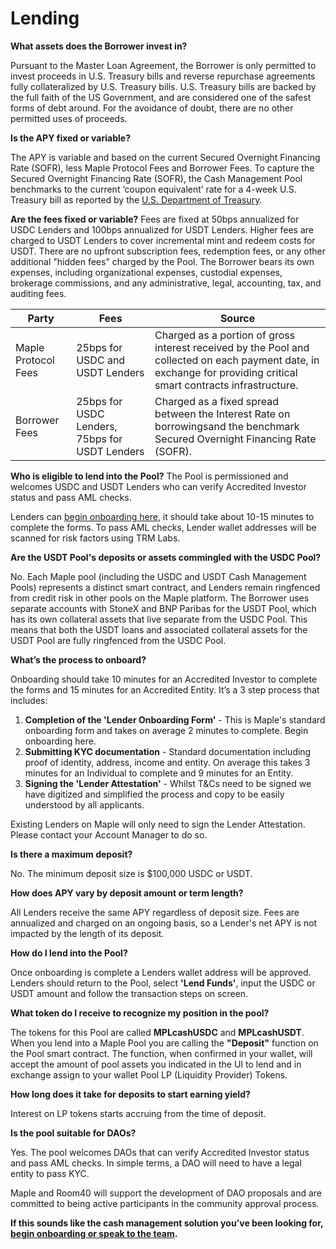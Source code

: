 # Lending

**What assets does the Borrower invest in?**

Pursuant to the Master Loan Agreement, the Borrower is only permitted to invest proceeds in U.S. Treasury bills and reverse repurchase agreements fully collateralized by U.S. Treasury bills. U.S. Treasury bills are backed by the full faith of the US Government, and are considered one of the safest forms of debt around. For the avoidance of doubt, there are no other permitted uses of proceeds.

**Is the APY fixed or variable?**

The APY is variable and based on the current Secured Overnight Financing Rate (SOFR), less Maple Protocol Fees and Borrower Fees. To capture the Secured Overnight Financing Rate (SOFR), the Cash Management Pool benchmarks to the current ‘coupon equivalent’ rate for a 4-week U.S. Treasury bill as reported by the [U.S. Department of Treasury](https://home.treasury.gov/resource-center/data-chart-center/interest-rates/TextView?type=daily_treasury_bill_rates&field_tdr_date_value_month=202307).

**Are the fees fixed or variable?**
Fees are fixed  at 50bps annualized for USDC Lenders and 100bps annualized for USDT Lenders. Higher fees are charged to USDT Lenders to cover incremental mint and redeem costs for USDT. There are no upfront subscription fees, redemption fees, or any other additional "hidden fees" charged by the Pool. The Borrower bears its own expenses, including organizational expenses, custodial expenses, brokerage commissions, and any administrative, legal, accounting, tax, and auditing fees.

| Party | Fees | Source |
|-|-|-|
| Maple Protocol Fees | 25bps for USDC and USDT Lenders | Charged as a portion of gross interest received by the Pool and collected on each payment date, in exchange for providing critical smart contracts infrastructure. |
| Borrower Fees | 25bps for USDC Lenders, 75bps for USDT Lenders | Charged as a fixed spread between the Interest Rate on borrowingsand the benchmark Secured Overnight Financing Rate (SOFR). |

**Who is eligible to lend into the Pool?**
The Pool is permissioned and welcomes USDC and USDT Lenders who can verify Accredited Investor status and pass AML checks.

Lenders can [begin onboarding here](https://form.typeform.com/to/u3n8Q8ga?#pool=CASHMNGTUSDC), it should take about 10-15 minutes to complete the forms. To pass AML checks, Lender wallet addresses will be scanned for risk factors using TRM Labs.

**Are the USDT Pool's deposits or assets commingled with the USDC Pool?**

No. Each Maple pool (including the USDC and USDT Cash Management Pools) represents a distinct smart contract, and Lenders remain ringfenced from credit risk in other pools on the Maple platform. The Borrower uses separate accounts with StoneX and BNP Paribas for the USDT Pool, which has its own collateral assets that live separate from the USDC Pool. This means that both the USDT loans and associated collateral assets for the USDT Pool are fully ringfenced from the USDC Pool.

**What’s the process to onboard?**

Onboarding should take 10 minutes for an Accredited Investor to complete the forms and 15 minutes for an Accredited Entity. It’s a 3 step process that includes:
1. **Completion of the 'Lender Onboarding Form'** - This is Maple's standard onboarding form and takes on average 2 minutes to complete. Begin onboarding here.
2. **Submitting KYC documentation** - Standard documentation including proof of identity, address, income and entity. On average this takes 3 minutes for an Individual to complete and 9 minutes for an Entity.
3. **Signing the 'Lender Attestation'** - Whilst T&Cs need to be signed we have digitized and simplified the process and copy to be easily understood by all applicants.

Existing Lenders on Maple will only need to sign the Lender Attestation. Please contact your Account Manager to do so.

**Is there a maximum deposit?**

No. The minimum deposit size is $100,000 USDC or USDT.

**How does APY vary by deposit amount or term length?**

All Lenders receive the same APY regardless of deposit size. Fees are annualized and charged on an ongoing basis, so a Lender's net APY is not impacted by the length of its deposit.

**How do I lend into the Pool?**

Once onboarding is complete a Lenders wallet address will be approved. Lenders should return to the Pool, select **'Lend Funds'**, input the USDC or USDT amount and follow the transaction steps on screen.

**What token do I receive to recognize my position in the pool?**

The tokens for this Pool are called **MPLcashUSDC** and **MPLcashUSDT**. When you lend into a Maple Pool you are calling the **"Deposit"** function on the Pool smart contract. The function, when confirmed in your wallet, will accept the amount of pool assets you indicated in the UI to lend and in exchange assign to your wallet Pool LP (Liquidity Provider) Tokens.

**How long does it take for deposits to start earning yield?**

Interest on LP tokens starts accruing from the time of deposit.

**Is the pool suitable for DAOs?**

Yes. The pool welcomes DAOs that can verify Accredited Investor status and pass AML checks. In simple terms, a DAO will need to have a legal entity to pass KYC.

Maple and Room40 will support the development of DAO proposals and are committed to being active participants in the community approval process.


**If this sounds like the cash management solution you’ve been looking for, [begin onboarding or speak to the team](https://form.typeform.com/to/KhVOWR5W#pool_name=Cash%20Management%20USDC).**
